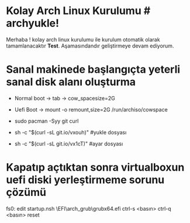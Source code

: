 ﻿# Kolay Arch Linux Kurulumu # archyukle!

Merhaba ! kolay arch linux kurulumu ile kurulum otomatik olarak tamamlanacaktır **Test**. Aşamasındandır geliştirmeye devam ediyorum.
  

# Sanal makinede başlangıçta yeterli sanal disk alanı oluşturma
 - Normal boot -> tab -> cow_spacesize=2G  
 - Uefi Boot -> mount -o remount,size=2G /run/archiso/cowspace  
 - sudo pacman -Syy git curl
 
 - sh -c "$(curl -sL  git.io/vxouh)" #yukle dosyası
 -  sh -c "$(curl -sL git.io/vx1cT)" #ayar dosyası

# Kapatıp açtıktan sonra virtualboxun uefi diski yerleştirmeme sorunu çözümü

 fs0: edit startup.nsh
\EFI\arch_grub\grubx64.efi
ctrl-s <basın>
<enter>
ctrl-q <basın>
reset
